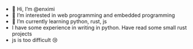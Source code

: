 - 👋 Hi, I’m @enximi
- 👀 I’m interested in web programming and embedded programming
- 🌱 I’m currently learning python, rust, js
- I have some experience in writing in python. Have read some small rust projects
- js is too difficult 😢

<!---
enximi/enximi is a ✨ special ✨ repository because its `README.md` (this file) appears on your GitHub profile.
You can click the Preview link to take a look at your changes.
--->
